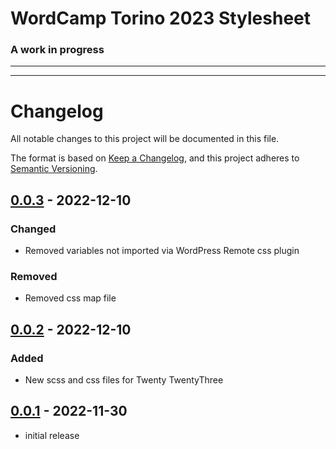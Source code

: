 # WordCamp Torino 2023 Stylesheet


### A work in progress

---
---
# Changelog

All notable changes to this project will be documented in this file.

The format is based on [Keep a Changelog],
and this project adheres to [Semantic Versioning].

## [0.0.3] - 2022-12-10

### Changed

- Removed variables not imported via WordPress Remote css plugin

### Removed

- Removed css map file

## [0.0.2] - 2022-12-10

### Added

- New scss and css files for Twenty TwentyThree
## [0.0.1] - 2022-11-30

- initial release

<!-- Links -->
[keep a changelog]: https://keepachangelog.com/en/1.0.0/
[semantic versioning]: https://semver.org/spec/v2.0.0.html

<!-- Versions -->
[0.0.1]: https://github.com/ironicmoka/wctr23css/releases/tag/v0.0.1
[0.0.2]: https://github.com/ironicmoka/wctr23css/releases/tag/v0.0.2
[0.0.3]: https://github.com/ironicmoka/wctr23css/releases/tag/v0.0.3